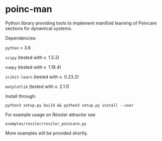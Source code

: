 # poinc-man
Python library providing tools to implement manifold learning of Poincare sections for dynamical systems.

Dependencies:

`python` > 3.6

`scipy` (tested with v. 1.5.2)

`numpy` (tested with v. 1.19.4)

`scikit-learn` (tested with v. 0.23.2)

`matplotlib` (tested with v. 2.1.1)

Install through:

```
python3 setup.py build && python3 setup.py install --user
```

For example usage on Rössler attractor see 

`examples/rossler/rossler_poincare.py`

More examples will be provided shortly.
 
